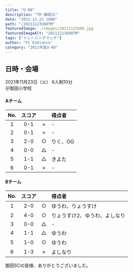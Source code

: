 ```yaml
---
title: "U-08"
description: "TM 御田SC"
date: "2021-11-23 1000"
path: "/20211123U08TM"
featuredImage: ./images/20211123U08.jpg
featuredImageAlt: "20211123U08TM"
tags: ["トレーニングマッチ"]
author: "FC Esblanco"
category: "2021年度U-08"
---
```


## 日時・会場

2021年11月23日（火）
6人制10分  
＠御田小学校

#### Aチーム

| No.| スコア |   | 得点者  |
|:--:|:------:|:-:|:--------|
| 1  | 0-1 | × |- |
| 2  | 0-1 | × |- |
| 3  | 2-0 | ○ |りく、OG|
| 4  | 0-0 | △ |- |
| 5  | 1-1 | △ |きよた |
| 6  | 0-1 | × |- |

#### Bチーム

| No.| スコア |   | 得点者  |
|:--:|:------:|:-:|:--------|
| 1  | 2-0 | ○ |ゆうわ、りょうすけ|
| 2  | 4-0 | ○ |りょうすけ2、ゆうわ、よしなり |
| 3  | 0-0 | △ |-| 
| 4  | 1-1 | △ |ゆうわ|
| 5  | 1-0 | ○ |ゆうわ|
| 6  | 1-3 | × |よしなり|


御田SCの皆様、ありがとうございました。

